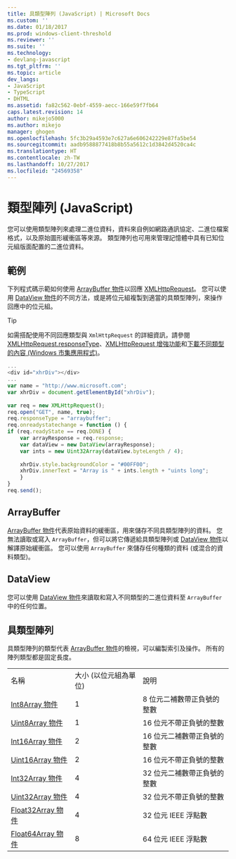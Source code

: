 ```yaml
---
title: 具類型陣列 (JavaScript) | Microsoft Docs
ms.custom: ''
ms.date: 01/18/2017
ms.prod: windows-client-threshold
ms.reviewer: ''
ms.suite: ''
ms.technology:
- devlang-javascript
ms.tgt_pltfrm: ''
ms.topic: article
dev_langs:
- JavaScript
- TypeScript
- DHTML
ms.assetid: fa82c562-0ebf-4559-aecc-166e59f7fb64
caps.latest.revision: 14
author: mikejo5000
ms.author: mikejo
manager: ghogen
ms.openlocfilehash: 5fc3b29a4593e7c627a6e606242229e87fa5be54
ms.sourcegitcommit: aadb9588877418b8b55a5612c1d3842d4520ca4c
ms.translationtype: HT
ms.contentlocale: zh-TW
ms.lasthandoff: 10/27/2017
ms.locfileid: "24569358"
---
```

# <a name="typed-arrays-javascript"></a>類型陣列 (JavaScript)
您可以使用類型陣列來處理二進位資料，資料來自例如網路通訊協定、二進位檔案格式，以及原始圖形緩衝區等來源。 類型陣列也可用來管理記憶體中具有已知位元組版面配置的二進位資料。  
  
## <a name="example"></a>範例  
 下列程式碼示範如何使用 [ArrayBuffer 物件](../../javascript/reference/arraybuffer-object.md)以回應 [XMLHttpRequest](http://msdn.microsoft.com/library/ie/ms535874\(v=vs.85\).aspx)。 您可以使用 [DataView 物件](../../javascript/reference/dataview-object.md)的不同方法，或是將位元組複製到適當的具類型陣列，來操作回應中的位元組。  
  
> [!TIP]
>  如需搭配使用不同回應類型與 `XmlHttpRequest` 的詳細資訊，請參閱 [XMLHttpRequest.responseType](http://msdn.microsoft.com/en-us/8d7738d1-4bfd-4cf1-8015-174def089556)、[XMLHttpRequest 增強功能](http://msdn.microsoft.com/en-us/be09137c-6546-441b-b953-dcbf72b77069)和[下載不同類型的內容 (Windows 市集應用程式)](http://msdn.microsoft.com/en-us/c0006bbd-17f9-4c6a-af81-2acaf109111d)。  
  
```JavaScript  
...  
<div id="xhrDiv"></div>  
...  
var name = "http://www.microsoft.com";  
var xhrDiv = document.getElementById("xhrDiv");  
  
var req = new XMLHttpRequest();  
req.open("GET", name, true);  
req.responseType = "arraybuffer";  
req.onreadystatechange = function () {  
if (req.readyState == req.DONE) {  
    var arrayResponse = req.response;  
    var dataView = new DataView(arrayResponse);  
    var ints = new Uint32Array(dataView.byteLength / 4);  
  
    xhrDiv.style.backgroundColor = "#00FF00";  
    xhrDiv.innerText = "Array is " + ints.length + "uints long";  
    }  
}  
req.send();  
```  
  
## <a name="arraybuffer"></a>ArrayBuffer  
 [ArrayBuffer 物件](../../javascript/reference/arraybuffer-object.md)代表原始資料的緩衝區，用來儲存不同具類型陣列的資料。 您無法讀取或寫入 `ArrayBuffer`，但可以將它傳遞給具類型陣列或 [DataView 物件](../../javascript/reference/dataview-object.md)以解譯原始緩衝區。 您可以使用 `ArrayBuffer` 來儲存任何種類的資料 (或混合的資料類型)。  
  
## <a name="dataview"></a>DataView  
 您可以使用 [DataView 物件](../../javascript/reference/dataview-object.md)來讀取和寫入不同類型的二進位資料至 `ArrayBuffer` 中的任何位置。  
  
## <a name="typed-arrays"></a>具類型陣列  
 具類型陣列的類型代表 [ArrayBuffer 物件](../../javascript/reference/arraybuffer-object.md)的檢視，可以編製索引及操作。 所有的陣列類型都是固定長度。  
  
||||  
|-|-|-|  
|名稱|大小 (以位元組為單位)|說明|  
|[Int8Array 物件](../../javascript/reference/int8array-object.md)|1|8 位元二補數帶正負號的整數|  
|[Uint8Array 物件](../../javascript/reference/uint8array-object.md)|1|16 位元不帶正負號的整數|  
|[Int16Array 物件](../../javascript/reference/int16array-object.md)|2|16 位元二補數帶正負號的整數|  
|[Uint16Array 物件](../../javascript/reference/uint16array-object.md)|2|16 位元不帶正負號的整數|  
|[Int32Array 物件](../../javascript/reference/int32array-object.md)|4|32 位元二補數帶正負號的整數|  
|[Uint32Array 物件](../../javascript/reference/uint32array-object.md)|4|32 位元不帶正負號的整數|  
|[Float32Array 物件](../../javascript/reference/float32array-object.md)|4|32 位元 IEEE 浮點數|  
|[Float64Array 物件](../../javascript/reference/float64array-object.md)|8|64 位元 IEEE 浮點數|